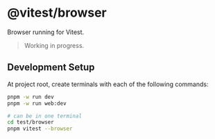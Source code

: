 # @vitest/browser

Browser running for Vitest.

> Working in progress.

## Development Setup

At project root, create terminals with each of the following commands:

```bash
pnpm -w run dev
pnpm -w run web:dev

# can be in one terminal
cd test/browser
pnpm vitest --browser
```

